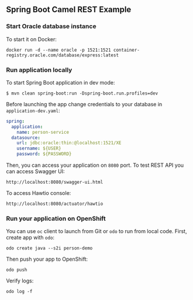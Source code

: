 ## Spring Boot Camel REST Example

### Start Oracle database instance

To start it on Docker:
```shell
docker run -d --name oracle -p 1521:1521 container-registry.oracle.com/database/express:latest
```

### Run application locally

To start Spring Boot application in dev mode:
```shell
$ mvn clean spring-boot:run -Dspring-boot.run.profiles=dev
```

Before launching the app change credentials to your database in `application-dev.yaml`:
```yaml
spring:
  application:
    name: person-service
  datasource:
    url: jdbc:oracle:thin:@localhost:1521/XE
    username: ${USER}
    password: ${PASSWORD}
```

Then, you can access your application on `8080` port. To test REST API you can access Swagger UI:
```shell
http://localhost:8080/swagger-ui.html
```

To access Hawtio console:
```shell
http://localhost:8080/actuator/hawtio
```

### Run your application on OpenShift

You can use `oc` client to launch from Git or `odo` to run from local code. First, create app with `odo`:
```shell
odo create java --s2i person-demo
```

Then push your app to OpenShift:
```shell
odo push
```

Verify logs:
```shell
odo log -f
```